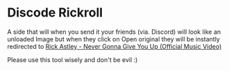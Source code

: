 # Discode Rickroll

A side that will when you send it your friends (via. Discord) will look like an unloaded Image but when they click on Open original they will be instantly redirected to <a href="https://www.youtube.com/watch?v=dQw4w9WgXcQ">Rick Astley - Never Gonna Give You Up (Official Music Video)</a>

Please use this tool wisely and don't be evil :)
